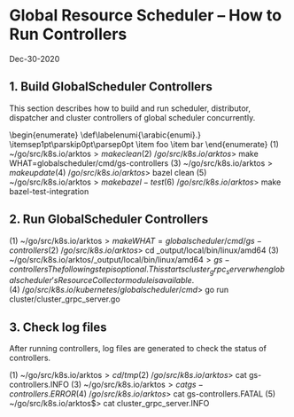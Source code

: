 # Global Resource Scheduler – How to Run Controllers

Dec-30-2020

## 1. Build GlobalScheduler Controllers

This section describes how to build and run scheduler, distributor, dispatcher and cluster controllers of global scheduler concurrently.

\begin{enumerate}
\def\labelenumi{\arabic{enumi}.}
\itemsep1pt\parskip0pt\parsep0pt
\item
  foo
\item
  bar
\end{enumerate}
(1) ~/go/src/k8s.io/arktos$> make clean
(2) ~/go/src/k8s.io/arktos$> make WHAT=globalscheduler/cmd/gs-controllers
(3) ~/go/src/k8s.io/arktos$> make update
(4) ~/go/src/k8s.io/arktos$> bazel clean
(5) ~/go/src/k8s.io/arktos$> make bazel-test
(6) ~/go/src/k8s.io/arktos$> make bazel-test-integration

## 2. Run GlobalScheduler Controllers
(1) ~/go/src/k8s.io/arktos$> make WHAT=globalscheduler/cmd/gs-controllers
(2) ~/go/src/k8s.io/arktos$> cd _output/local/bin/linux/amd64
(3) ~/go/src/k8s.io/arktos/_output/local/bin/linux/amd64$>gs-controllers
The following step is optional. This starts cluster_grpc_server when global scheduler's ResourceCollector module is available.
(4) ~/go/src/k8s.io/kubernetes/globalscheduler/cmd$> go run cluster/cluster_grpc_server.go 

## 3. Check log files 
After running controllers, log files are generated to check the status of controllers.

(1) ~/go/src/k8s.io/arktos$> cd /tmp
(2) ~/go/src/k8s.io/arktos$> cat gs-controllers.INFO
(3) ~/go/src/k8s.io/arktos$> cat gs-controllers.ERROR
(4) ~/go/src/k8s.io/arktos$> cat gs-controllers.FATAL
(5) ~/go/src/k8s.io/arktos$> cat cluster_grpc_server.INFO
